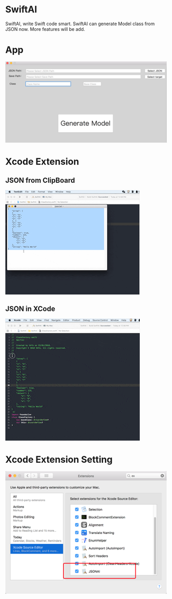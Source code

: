 # SwiftAI
SwiftAI, write Swift code smart. SwiftAI can generate Model class from JSON now. More features will be add.

# App

![Usage](image/SwiftAIApp.png)

# Xcode Extension
## JSON from ClipBoard
![Usage](image/SwiftAIXCodeExtensionClipBoard.gif)

## JSON in XCode
![Usage](image/SwiftAIXCodeExtension.gif)

# Xcode Extension Setting
![Usage](image/SwiftAIXcodeExtension.png)




